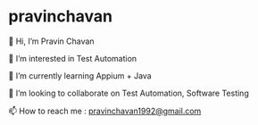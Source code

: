 # pravinchavan


👋 Hi, I’m Pravin Chavan

👀 I’m interested in Test Automation

🌱 I’m currently learning Appium + Java

💞️ I’m looking to collaborate on Test Automation, Software Testing

📫 How to reach me : pravinchavan1992@gmail.com
